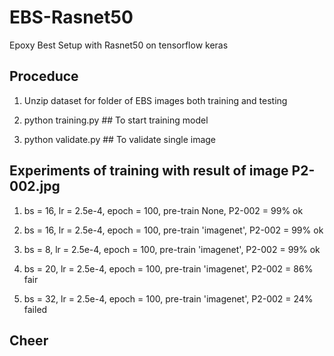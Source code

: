# EBS-Rasnet50
Epoxy Best Setup with Rasnet50 on tensorflow keras

## Proceduce

1. Unzip dataset for folder of EBS images both training and testing

2. python training.py ## To start training model

3. python validate.py ## To validate single image

## Experiments of training with result of image P2-002.jpg 

1. bs = 16, lr = 2.5e-4, epoch = 100, pre-train None, P2-002 = 99%   ok

2. bs = 16, lr = 2.5e-4, epoch = 100, pre-train 'imagenet', P2-002 = 99%   ok

3. bs = 8, lr = 2.5e-4, epoch = 100, pre-train 'imagenet', P2-002 = 99%   ok

4. bs = 20, lr = 2.5e-4, epoch = 100, pre-train 'imagenet', P2-002 = 86%   fair

5. bs = 32, lr = 2.5e-4, epoch = 100, pre-train 'imagenet', P2-002 = 24%   failed

## Cheer
